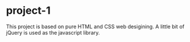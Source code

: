 # project-1
This project is based on pure HTML and CSS web desigining. A little bit of jQuery is used as the javascript library.
